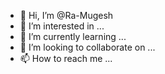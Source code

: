 - 👋 Hi, I’m @Ra-Mugesh
- 👀 I’m interested in ...
- 🌱 I’m currently learning ...
- 💞️ I’m looking to collaborate on ...
- 📫 How to reach me ...

<!---
Ra-Mugesh/Ra-Mugesh is a ✨ special ✨ repository because its `README.md` (this file) appears on your GitHub profile.
You can click the Preview link to take a look at your changes.
--->
